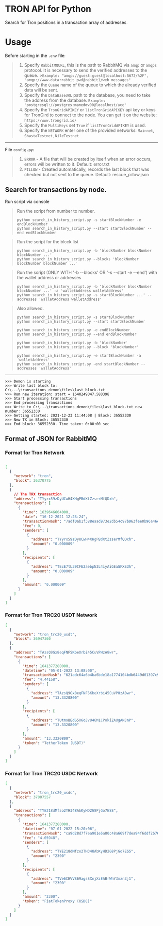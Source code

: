 TRON API for Python
===================

Search for Tron positions in a transaction array of addresses.

Usage
=====

Before starting in the `.env` file:

>1. Specify `RabbitMQURL`, this is the path to RabbitMQ via `amqp` or `amqps` protocol. It is necessary to send the verified addresses to the queue.
    >`Example: "amqp://guest:guest@localhost:5672/%2F", "amqp://www-data:rabbit_pwd@rabbit1/web_messages"`
>2. Specify the `Queue` name of the queue to which the already verified data will be sent.
>3. Specify the `DataBaseURL` path to the database, you need to take the address from the database. `Example: "postgresql://postgres:mamedov00@localhost/acc"`
>4. Specify the `TronGridAPIKEY` or `listTronGridAPIKEY` api key or keys for TronGird to connect to the node. You can get it on the website: `https://www.trongrid.io/`
>5. Specify the `MultiKeys` set `True` if `listTronGridAPIKEY` is used.
>6. Specify the `NETWORK` enter one of the provided networks: `Mainnet`, `ShastaTestnet`, `NileTestnet`

------------
File `config.py`:
>1. `ERROR` - A file that will be created by itself when an error occurs, errors will be written to it. Default: error.txt
>2. `PILLOW` - Created automatically, records the last block that was checked but not sent to the queue. Default: rescue_pillow.json

Search for transactions by node.
--------------
Run script via console

> Run the script from number to number.
>```shell
> python search_in_history_script.py -s startBlockNumber -e endBlockNumber
> python search_in_history_script.py --start startBlockNumber --end endBlockNumber

> Run the script for the block list 
> ```shell
> python search_in_history_script.py -b 'blockNumber blockNumber blockNumber ...'
> python search_in_history_script.py --blocks 'blockNumber blockNumber blockNumber ...'

> Run the script (ONLY WITH '-b --blocks' OR '-s --start -e --end') with the wallet address or addresses
> ```shell
> python search_in_history_script.py -b 'blockNumber blockNumber blockNumber ...' -a 'walletAddress walletAddress'
> python search_in_history_script.py -s startBlockNumber ...' --addresses 'walletAddress walletAddress'


> Also allowed.
> ```shell
> python search_in_history_script.py -s startBlockNumber
> python search_in_history_script.py --start startBlockNumber
> 
> python search_in_history_script.py -e endBlockNumber
> python search_in_history_script.py --end endBlockNumber
>
> python search_in_history_script.py -b 'blockNumber'
> python search_in_history_script.py --block 'blockNumber'
> 
> python search_in_history_script.py -e startBlockNumber -a 'walletAddress'
> python search_in_history_script.py -end startBlockNumber --addresses 'walletAddress'

------------------

```shell
>>> Demon is starting
>>> Write last block to: C:\...\transactions_demon\files\last_block.txt
>>> Run new iteration: start = 1640249047.580398
>>> Start processing transactions
>>> End processing transactions
>>> Write to C:\...\transactions_demon\files\last_block.txt new number: 36552330
>>> Getting started: 2021-12-23 11:44:08 | Block: 36552330
>>> New TX in Block: 36552330
>>> End block: 36552330. Time taken: 0:00:00 sec
```

Format of JSON for RabbitMQ
----------

### Format for Tron Network

```json

[
  {
    "network": "tron",
    "block": 36370775
  },
  {
    // The TRX transaction
    "address": "TYyrx59zDyUCwH4XHgPBdXtZzserMfQDxh",
    "transactions": [
      {
        "time": 1639646604000,
        "date": "16-12-2021 12:23:24",
        "transactionHash": "7adf0ab1f388eaad973e2db54c97b963fee0b96a46ebb898a993151963093763",
        "fee": 0,
        "senders": [
          {
            "address": "TYyrx59zDyUCwH4XHgPBdXtZzserMfQDxh",
            "amount": "0.000009"
          }
        ],
        "recipients": [
          {
            "address": "TEcE7tL39CFE2aebpN2L4iyAiGEaGFXS3h",
            "amount": "0.000009"
          }
        ],
        "amount": "0.000009"
      }
    ]
  }
]
```

### Format for Tron TRC20 USDT Network

```json
[
  {
    "network": "tron_trc20_usdt",
    "block": 36947360
  },
  {
    "address": "TAzsQ9Gx8eqFNFSKbeXrbi45CuVPHzA8wr",
    "transactions": [
      {
        "time": 1641377280000,
        "datetime": "05-01-2022 13:08:00",
        "transactionHash": "621adc64a6b4ba6bde18a1774104bdb6449d01397c9f26f5e44fbc7c5557da9e",
        "fee": "4.44168",
        "senders": [
          {
            "address": "TAzsQ9Gx8eqFNFSKbeXrbi45CuVPHzA8wr",
            "amount": "13.3320800"
          }
        ],
        "recipients": [
          {
            "address": "TUtmoBEdG5X6oJvU46M1CPokiZAUgANJnP",
            "amount": "13.3320800"
          }
        ],
        "amount": "13.3320800",
        "token": "TetherToken (USDT)"
      }
    ]
  }
]
```

### Format for Tron TRC20 USDC Network

```json
[
  {
    "network": "tron_trc20_usdc",
    "block": 37007557
  },
  {
    "address": "TYE218dMfzo2TH348AbKyHD2G8PjGo7ESS",
    "transactions": [
      {
        "time": 1641377280000,
        "datetime": "07-01-2022 15:20:06",
        "transactionHash": "ca9d28d7f7ea901e6a80c48a669f7dea94f6ddf2676a286282b89bd63b561099",
        "fee": "4.05948",
        "senders": [
          {
            "address": "TYE218dMfzo2TH348AbKyHD2G8PjGo7ESS",
            "amount": "2300"
          }
        ],
        "recipients": [
          {
            "address": "TVe6CEVVS69agsSXnjXzEABrWhY3mzn3j1",
            "amount": "2300"
          }
        ],
        "amount": "2300",
        "token": "FiatTokenProxy (USDC)"
      }
    ]
  }
]
```